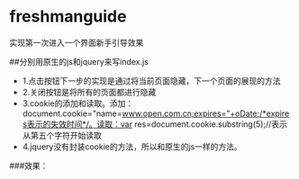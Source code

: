 # freshmanguide
实现第一次进入一个界面新手引导效果

##分别用原生的js和jquery来写index.js

* 1.点击按钮下一步的实现是通过将当前页面隐藏，下一个页面的展现的方法
* 2.关闭按钮是将所有的页面都进行隐藏
* 3.cookie的添加和读取。添加：document.cookie="name=www.open.com.cn;expires="+oDate;/*expires表示的失效时间*/。读取：var res=document.cookie.substring(5);//表示从第五个字符开始读取
* 4.jquery没有封装cookie的方法，所以和原生的js一样的方法。

###效果：
